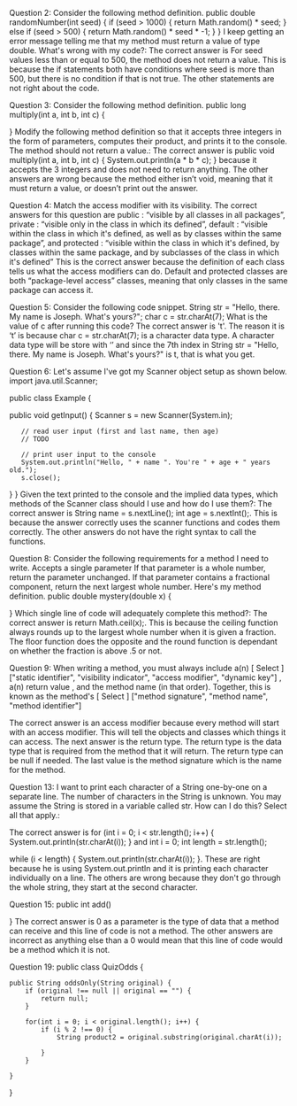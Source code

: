 Question 2: Consider the following method definition.
public double randomNumber(int seed) {
   if (seed > 1000) {
       return Math.random() * seed;
   } else if (seed > 500) {
       return Math.random() * seed * -1;
   }
}
I keep getting an error message telling me that my method must return a value of type double. What's wrong with my code?:
The correct answer is For seed values less than or equal to 500, the method does not return a value. This is because the if statements both have conditions where seed is more than 500, but there is no condition if that is not true. The other statements are not right about the code.

Question 3: Consider the following method definition.
public long multiply(int a, int b, int c) {

}
Modify the following method definition so that it accepts three integers in the form of parameters, computes their product, and prints it to the console. The method should not return a value.:
The correct answer is public void multiply(int a, int b, int c) {
   System.out.println(a * b * c);
} because it accepts the 3 integers and does not need to return anything. The other answers are wrong because the method either isn’t void, meaning that it must return a value, or doesn’t print out the answer.

Question 4: Match the access modifier with its visibility.
The correct answers for this question are public : “visible by all classes in all packages”, private : “visible only in the class in which its defined”, default : “visible within the class in which it's defined, as well as by classes within the same package”, and protected : “visible within the class in which it's defined, by classes within the same package, and by subclasses of the class in which it's defined” This is the correct answer because the definition of each class tells us what the access modifiers can do. Default and protected classes are both “package-level access” classes, meaning that only classes in the same package can access it.

Question 5: Consider the following code snippet.
String str = "Hello, there. My name is Joseph. What's yours?";
char c = str.charAt(7);
What is the value of c after running this code? 
The correct answer is 't'. The reason it is ‘t’ is because char c = str.charAt(7); is a character data type. A character data type will be store with ‘’ and since the 7th index in String str = "Hello, there. My name is Joseph. What's yours?" is t, that is what you get.

Question 6: Let's assume I've got my Scanner object setup as shown below.
import java.util.Scanner;

public class Example {

   public void getInput() {
       Scanner s = new Scanner(System.in);

       // read user input (first and last name, then age)
       // TODO

       // print user input to the console
       System.out.println("Hello, " + name ". You're " + age + " years old.");
       s.close();
   }
}
Given the text printed to the console and the implied data types, which methods of the Scanner class should I use and how do I use them?:
The correct answer is String name = s.nextLine();
int age = s.nextInt();. This is because the answer correctly uses the scanner functions and codes them correctly. The other answers do not have the right syntax to call the functions.

Question 8: Consider the following requirements for a method I need to write.
Accepts a single parameter
If that parameter is a whole number, return the parameter unchanged.
If that parameter contains a fractional component, return the next largest whole number.
Here's my method definition.
public double mystery(double x) {

}
Which single line of code will adequately complete this method?:
The correct answer is return Math.ceil(x);. This is because the ceiling function always rounds up to the largest whole number when it is given a fraction. The floor function does the opposite and the round function is dependant on whether the fraction is above .5 or not.

Question 9: When writing a method, you must always include a(n)                             [ Select ]                          ["static identifier", "visibility indicator", "access modifier", "dynamic key"]           , a(n) return value , and the method name (in that order). Together, this is known as the method's                             [ Select ]                          ["method signature", "method name", "method identifier"]            

The correct answer is an access modifier because every method will start with an access modifier. This will tell the objects and classes which things it can access. The next answer is the return type. The return type is the data type that is required from the method that it will return. The return type can be null if needed. The last value is the method signature which is the name for the method. 

Question 13: I want to print each character of a String one-by-one on a separate line. The number of characters in the String is unknown. You may assume the String is stored in a variable called str. How can I do this? Select all that apply.: 

The correct answer is for (int i = 0; i < str.length(); i++) {
   System.out.println(str.charAt(i));
} and int i = 0;
int length = str.length();

while (i < length) {
   System.out.println(str.charAt(i));
}.
These are right because he is using System.out.println and it is printing each character individually on a line. The others are wrong because they don't go through the whole string, they start at the second character.

Question 15: public int add() 

}
The correct answer is 0 as a parameter is the type of data that a method can receive and this line of code is not a method. 
The other answers are incorrect as anything else than a 0 would mean that this line of code would be a method which it is not.

Question 19:
public class QuizOdds {
	
	public String oddsOnly(String original) {
		if (original !== null || original == "") {
			return null;
		}
		
		for(int i = 0; i < original.length(); i++) {
			if (i % 2 !== 0) {
				String product2 = original.substring(original.charAt(i));
				
			}
		} 
		
	}
	
	
}
